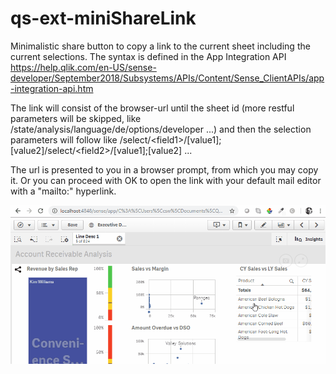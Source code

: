 # qs-ext-miniShareLink
Minimalistic share button to copy a link to the current sheet including the current selections. The syntax is defined in the App Integration API https://help.qlik.com/en-US/sense-developer/September2018/Subsystems/APIs/Content/Sense_ClientAPIs/app-integration-api.htm 

The link will consist of the browser-url until the sheet id (more restful parameters will be skipped, like /state/analysis/language/de/options/developer ...) and then the selection parameters will follow like /select/&lt;field1>/[value1];[value2]/select/&lt;field2>/[value1];[value2] ...

The url is presented to you in a browser prompt, from which you may copy it. Or you can proceed with OK to open the link with your default mail editor with a "mailto:" hyperlink.

![alttext](https://github.com/ChristofSchwarz/pics/raw/master/sharethis.gif "Screenshot")
